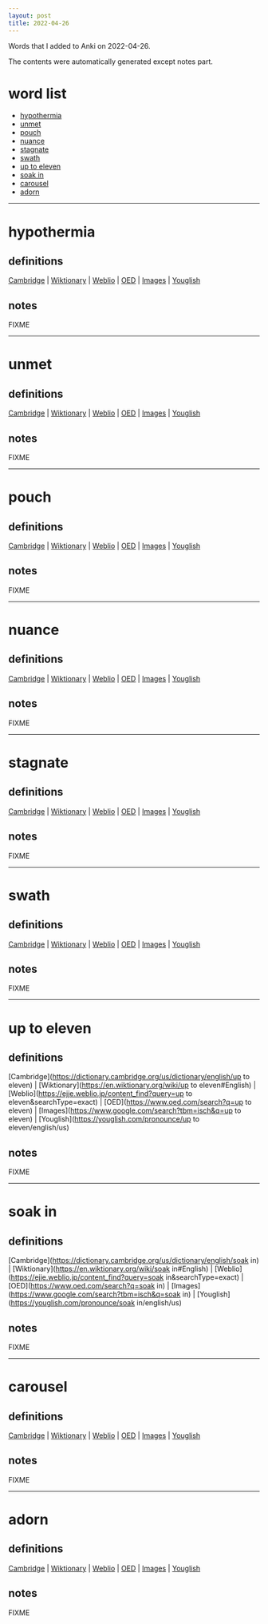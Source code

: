 ```yaml
---
layout: post
title: 2022-04-26
---
```


Words that I added to Anki on 2022-04-26.

The contents were automatically generated except notes part.
# word list
- [hypothermia](#hypothermia)
- [unmet](#unmet)
- [pouch](#pouch)
- [nuance](#nuance)
- [stagnate](#stagnate)
- [swath](#swath)
- [up to eleven](#up-to-eleven)
- [soak in](#soak-in)
- [carousel](#carousel)
- [adorn](#adorn)

---

# hypothermia
## definitions
[Cambridge](https://dictionary.cambridge.org/us/dictionary/english/hypothermia)
|
[Wiktionary](https://en.wiktionary.org/wiki/hypothermia#English)
|
[Weblio](https://ejje.weblio.jp/content_find?query=hypothermia&searchType=exact)
|
[OED](https://www.oed.com/search?q=hypothermia)
|
[Images](https://www.google.com/search?tbm=isch&q=hypothermia)
|
[Youglish](https://youglish.com/pronounce/hypothermia/english/us)

## notes
FIXME

---

# unmet
## definitions
[Cambridge](https://dictionary.cambridge.org/us/dictionary/english/unmet)
|
[Wiktionary](https://en.wiktionary.org/wiki/unmet#English)
|
[Weblio](https://ejje.weblio.jp/content_find?query=unmet&searchType=exact)
|
[OED](https://www.oed.com/search?q=unmet)
|
[Images](https://www.google.com/search?tbm=isch&q=unmet)
|
[Youglish](https://youglish.com/pronounce/unmet/english/us)

## notes
FIXME

---

# pouch
## definitions
[Cambridge](https://dictionary.cambridge.org/us/dictionary/english/pouch)
|
[Wiktionary](https://en.wiktionary.org/wiki/pouch#English)
|
[Weblio](https://ejje.weblio.jp/content_find?query=pouch&searchType=exact)
|
[OED](https://www.oed.com/search?q=pouch)
|
[Images](https://www.google.com/search?tbm=isch&q=pouch)
|
[Youglish](https://youglish.com/pronounce/pouch/english/us)

## notes
FIXME

---

# nuance
## definitions
[Cambridge](https://dictionary.cambridge.org/us/dictionary/english/nuance)
|
[Wiktionary](https://en.wiktionary.org/wiki/nuance#English)
|
[Weblio](https://ejje.weblio.jp/content_find?query=nuance&searchType=exact)
|
[OED](https://www.oed.com/search?q=nuance)
|
[Images](https://www.google.com/search?tbm=isch&q=nuance)
|
[Youglish](https://youglish.com/pronounce/nuance/english/us)

## notes
FIXME

---

# stagnate
## definitions
[Cambridge](https://dictionary.cambridge.org/us/dictionary/english/stagnate)
|
[Wiktionary](https://en.wiktionary.org/wiki/stagnate#English)
|
[Weblio](https://ejje.weblio.jp/content_find?query=stagnate&searchType=exact)
|
[OED](https://www.oed.com/search?q=stagnate)
|
[Images](https://www.google.com/search?tbm=isch&q=stagnate)
|
[Youglish](https://youglish.com/pronounce/stagnate/english/us)

## notes
FIXME

---

# swath
## definitions
[Cambridge](https://dictionary.cambridge.org/us/dictionary/english/swath)
|
[Wiktionary](https://en.wiktionary.org/wiki/swath#English)
|
[Weblio](https://ejje.weblio.jp/content_find?query=swath&searchType=exact)
|
[OED](https://www.oed.com/search?q=swath)
|
[Images](https://www.google.com/search?tbm=isch&q=swath)
|
[Youglish](https://youglish.com/pronounce/swath/english/us)

## notes
FIXME

---

# up to eleven
## definitions
[Cambridge](https://dictionary.cambridge.org/us/dictionary/english/up to eleven)
|
[Wiktionary](https://en.wiktionary.org/wiki/up to eleven#English)
|
[Weblio](https://ejje.weblio.jp/content_find?query=up to eleven&searchType=exact)
|
[OED](https://www.oed.com/search?q=up to eleven)
|
[Images](https://www.google.com/search?tbm=isch&q=up to eleven)
|
[Youglish](https://youglish.com/pronounce/up to eleven/english/us)

## notes
FIXME

---

# soak in
## definitions
[Cambridge](https://dictionary.cambridge.org/us/dictionary/english/soak in)
|
[Wiktionary](https://en.wiktionary.org/wiki/soak in#English)
|
[Weblio](https://ejje.weblio.jp/content_find?query=soak in&searchType=exact)
|
[OED](https://www.oed.com/search?q=soak in)
|
[Images](https://www.google.com/search?tbm=isch&q=soak in)
|
[Youglish](https://youglish.com/pronounce/soak in/english/us)

## notes
FIXME

---

# carousel
## definitions
[Cambridge](https://dictionary.cambridge.org/us/dictionary/english/carousel)
|
[Wiktionary](https://en.wiktionary.org/wiki/carousel#English)
|
[Weblio](https://ejje.weblio.jp/content_find?query=carousel&searchType=exact)
|
[OED](https://www.oed.com/search?q=carousel)
|
[Images](https://www.google.com/search?tbm=isch&q=carousel)
|
[Youglish](https://youglish.com/pronounce/carousel/english/us)

## notes
FIXME

---

# adorn
## definitions
[Cambridge](https://dictionary.cambridge.org/us/dictionary/english/adorn)
|
[Wiktionary](https://en.wiktionary.org/wiki/adorn#English)
|
[Weblio](https://ejje.weblio.jp/content_find?query=adorn&searchType=exact)
|
[OED](https://www.oed.com/search?q=adorn)
|
[Images](https://www.google.com/search?tbm=isch&q=adorn)
|
[Youglish](https://youglish.com/pronounce/adorn/english/us)

## notes
FIXME
